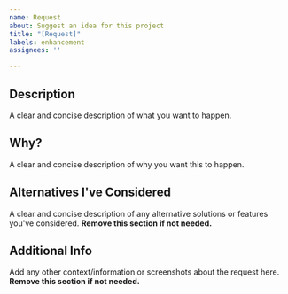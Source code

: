 ```yaml
---
name: Request
about: Suggest an idea for this project
title: "[Request]"
labels: enhancement
assignees: ''

---
```


## Description

A clear and concise description of what you want to happen.

## Why?

A clear and concise description of why you want this to happen.

## Alternatives I've Considered

A clear and concise description of any alternative solutions or features you've considered. **Remove this section if not needed.**

## Additional Info

Add any other context/information or screenshots about the request here. **Remove this section if not needed.**
